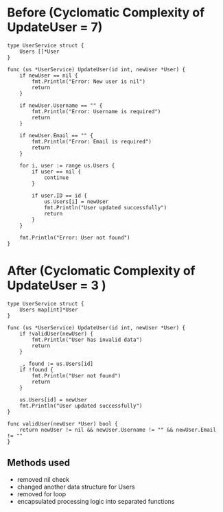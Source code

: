 # Before (Cyclomatic Complexity of UpdateUser = 7)

~~~
type UserService struct {
	Users []*User
}

func (us *UserService) UpdateUser(id int, newUser *User) {
	if newUser == nil {
		fmt.Println("Error: New user is nil")
		return
	}

	if newUser.Username == "" {
		fmt.Println("Error: Username is required")
		return
	}

	if newUser.Email == "" {
		fmt.Println("Error: Email is required")
		return
	}

	for i, user := range us.Users {
		if user == nil {
			continue
		}

		if user.ID == id {
			us.Users[i] = newUser
			fmt.Println("User updated successfully")
			return
		}
	}

	fmt.Println("Error: User not found")
}
~~~

# After (Cyclomatic Complexity of UpdateUser = 3 )

~~~
type UserService struct {
	Users map[int]*User
}

func (us *UserService) UpdateUser(id int, newUser *User) {
	if !validUser(newUser) {
		fmt.Println("User has invalid data")
		return
	}

	_, found := us.Users[id]
	if !found {
		fmt.Println("User not found")
		return
	}

	us.Users[id] = newUser
	fmt.Println("User updated successfully")
}

func validUser(newUser *User) bool {
	return newUser != nil && newUser.Username != "" && newUser.Email != ""
}
~~~

## Methods used

- removed nil check
- changed another data structure for Users
- removed for loop
- encapsulated processing logic into separated functions